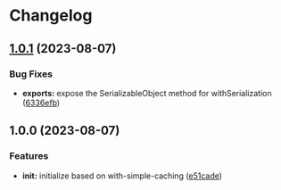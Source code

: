 # Changelog

## [1.0.1](https://github.com/ehmpathy/with-cache-normalization/compare/v1.0.0...v1.0.1) (2023-08-07)


### Bug Fixes

* **exports:** expose the SerializableObject method for withSerialization ([6336efb](https://github.com/ehmpathy/with-cache-normalization/commit/6336efb1a19a2ba2ab6e912f6a682b56c28571de))

## 1.0.0 (2023-08-07)


### Features

* **init:** initialize based on with-simple-caching ([e51cade](https://github.com/ehmpathy/with-cache-normalization/commit/e51cade99cba87de4b0859c95d246be1baa615cd))
